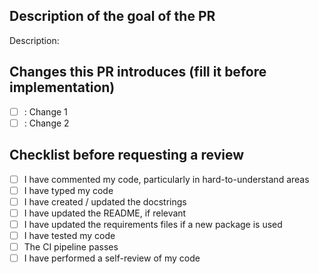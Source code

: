## Description of the goal of the PR

Description: 

## Changes this PR introduces (fill it before implementation)

- [ ] : Change 1
- [ ] : Change 2

## Checklist before requesting a review
- [ ] I have commented my code, particularly in hard-to-understand areas
- [ ] I have typed my code
- [ ] I have created / updated the docstrings
- [ ] I have updated the README, if relevant
- [ ] I have updated the requirements files if a new package is used
- [ ] I have tested my code
- [ ] The CI pipeline passes
- [ ] I have performed a self-review of my code